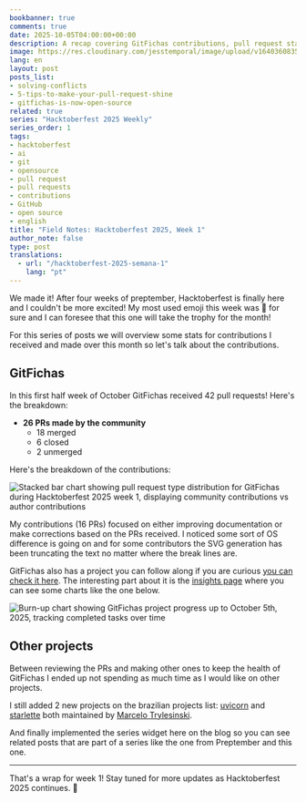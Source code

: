 ```yaml
---
bookbanner: true
comments: true
date: 2025-10-05T04:00:00+00:00
description: A recap covering GitFichas contributions, pull request statistics, and others
image: https://res.cloudinary.com/jesstemporal/image/upload/v1640360835/covers/miscellaneous_ld0l6r.png
lang: en
layout: post
posts_list:
- solving-conflicts
- 5-tips-to-make-your-pull-request-shine
- gitfichas-is-now-open-source
related: true
series: "Hacktoberfest 2025 Weekly"
series_order: 1
tags:
- hacktoberfest
- ai
- git
- opensource
- pull request
- pull requests
- contributions
- GitHub
- open source
- english
title: "Field Notes: Hacktoberfest 2025, Week 1"
author_note: false
type: post
translations:
  - url: "/hacktoberfest-2025-semana-1"
    lang: "pt"
---
```


We made it! After four weeks of preptember, Hacktoberfest is finally here and I couldn't be more excited! My most used emoji this week was 🎉 for sure and I can foresee that this one will take the trophy for the month!

For this series of posts we will overview some stats for contributions I received and made over this month so let's talk about the contributions.

## GitFichas

In this first half week of October GitFichas received 42 pull requests! Here's the breakdown:

- **26 PRs made by the community**
  - 18 merged
  - 6 closed
  - 2 unmerged

Here's the breakdown of the contributions:

![Stacked bar chart showing pull request type distribution for GitFichas during Hacktoberfest 2025 week 1, displaying community contributions vs author contributions](https://res.cloudinary.com/jesstemporal/image/upload/v1759705587/pr-type-distribution-week-1-hacktoberfest_aikjtb.png)

My contributions (16 PRs) focused on either improving documentation or make corrections based on the PRs received. I noticed some sort of OS difference is going on and for some contributors the SVG generation has been truncating the text no matter where the break lines are.

GitFichas also has a project you can follow along if you are curious [you can check it here](https://github.com/users/jtemporal/projects/1). The interesting part about it is the [insights page](https://github.com/users/jtemporal/projects/1/insights) where you can see some charts like the one below.

![Burn-up chart showing GitFichas project progress up to October 5th, 2025, tracking completed tasks over time](https://res.cloudinary.com/jesstemporal/image/upload/v1759705587/burn-up-up-to-oct-4th_czxxdy.png)

## Other projects

Between reviewing the PRs and making other ones to keep the health of GitFichas I ended up not spending as much time as I would like on other projects.

I still added 2 new projects on the brazilian projects list: [uvicorn](https://github.com/jtemporal/jtemporal.github.io/pull/325) and [starlette](https://github.com/jtemporal/jtemporal.github.io/pull/324) both maintained by [Marcelo Trylesinski](https://github.com/Kludex).

And finally implemented the series widget here on the blog so you can see related posts that are part of a series like the one from Preptember and this one.

---

That's a wrap for week 1! Stay tuned for more updates as Hacktoberfest 2025 continues. 🎃
